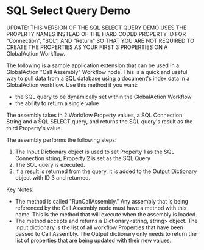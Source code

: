 SQL Select Query Demo
=================
UPDATE: THIS VERSION OF THE SQL SELECT QUERY DEMO USES THE PROPERTY NAMES INSTEAD OF THE HARD CODED PROPERTY ID FOR "Connection", "SQL", AND "Return"
SO THAT YOU ARE NOT REQUIRED TO CREATE THE PROPERTIES AS YOUR FIRST 3 PROPERTIES ON A GlobalAction Workflow.

The following is a sample application extension that can be used in a GlobalAction "Call Assembly" Workflow node.
This is a quick and useful way to pull data from a SQL database using a document's index data in a GlobalAction workflow.
Use this method if you want:
- the SQL query to be dynamically set within the GlobalAction Workflow
- the ability to return a single value

The assembly takes in 2 Workflow Property values, a SQL Connection String and a SQL SELECT query, and 
returns the SQL query's result as the third Property's value.

The assembly performs the following steps:
1) The Input Dictionary object is used to set Property 1 as the SQL Connection string; Property 2 is set as the SQL Query
2) The SQL query is executed.
3) If a result is returned from the query, it is added to the Output Dictionary object with ID 3 and returned.

Key Notes:
- The method is called "RunCallAssembly." Any assembly that is being referenced by the Call Assembly node must have a 
  method with this name. This is the method that will execute when the assembly is loaded.
- The method accepts and returns a Dictionary<string, string> object. The Input dictionary is the list of all 
  workflow Properties that have been passed to Call Assembly. The Output dictionary only needs to return the list 
  of properties that are being updated with their new values.